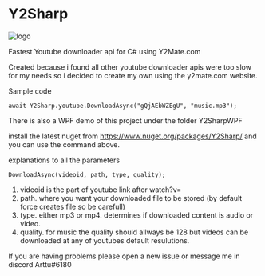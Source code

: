 # Y2Sharp

![logo](https://user-images.githubusercontent.com/75498768/145097969-f49278db-7412-4368-b462-43e11cc50c86.png)

 
 
 

Fastest Youtube downloader api for C# using Y2Mate.com

Created because i found all other youtube downloader apis were too slow for my needs so i decided to create my own using the y2mate.com website.

Sample code

```
await Y2Sharp.youtube.DownloadAsync("gQjAEbWZEgU", "music.mp3");
```

There is also a WPF demo of this project under the folder Y2SharpWPF

install the latest nuget from https://www.nuget.org/packages/Y2Sharp/ and you can use the command above. 

explanations to all the parameters

```
DownloadAsync(videoid, path, type, quality);
```
1. videoid is the part of youtube link after watch?v=
2. path. where you want your downloaded file to be stored (by default force creates file so be carefull)
3. type. either mp3 or mp4. determines if downloaded content is audio or video.
4. quality. for music the quality should allways be 128 but videos can be downloaded at any of youtubes default resulutions.


If you are having problems please open a new issue or message me in discord Arttu#6180